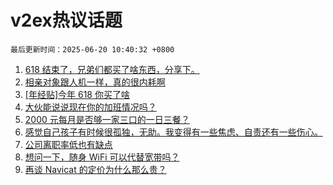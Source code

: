 # v2ex热议话题

`最后更新时间：2025-06-20 10:40:32 +0800`

1. [618 结束了，兄弟们都买了啥东西，分享下。](https://www.v2ex.com/t/1139619)
1. [相亲对象跟人机一样，真的很内耗啊](https://www.v2ex.com/t/1139629)
1. [[年经贴]今年 618 你买了啥](https://www.v2ex.com/t/1139620)
1. [大伙能说说现在你的加班情况吗？](https://www.v2ex.com/t/1139678)
1. [2000 元每月是否够一家三口的一日三餐？](https://www.v2ex.com/t/1139632)
1. [感觉自己孩子有时候很孤独，无助。我变得有一些焦虑、自责还有一些伤心。](https://www.v2ex.com/t/1139676)
1. [公司离职率低也有缺点](https://www.v2ex.com/t/1139694)
1. [想问一下，随身 WiFi 可以代替宽带吗？](https://www.v2ex.com/t/1139801)
1. [再谈 Navicat 的定价为什么那么贵？](https://www.v2ex.com/t/1139715)

